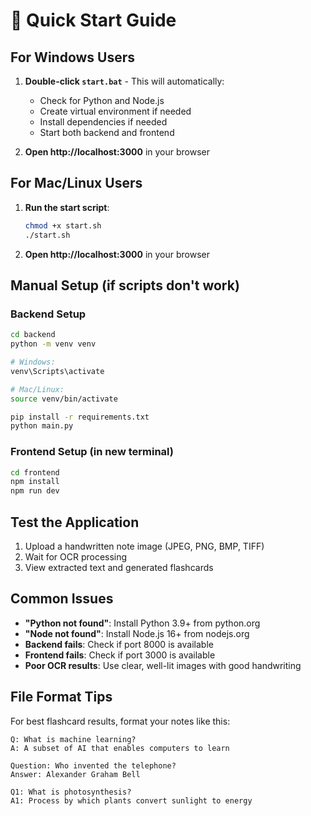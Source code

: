 # 🚀 Quick Start Guide

## For Windows Users

1. **Double-click `start.bat`** - This will automatically:
   - Check for Python and Node.js
   - Create virtual environment if needed
   - Install dependencies if needed
   - Start both backend and frontend

2. **Open http://localhost:3000** in your browser

## For Mac/Linux Users

1. **Run the start script**:
   ```bash
   chmod +x start.sh
   ./start.sh
   ```

2. **Open http://localhost:3000** in your browser

## Manual Setup (if scripts don't work)

### Backend Setup
```bash
cd backend
python -m venv venv

# Windows:
venv\Scripts\activate

# Mac/Linux:
source venv/bin/activate

pip install -r requirements.txt
python main.py
```

### Frontend Setup (in new terminal)
```bash
cd frontend
npm install
npm run dev
```

## Test the Application

1. Upload a handwritten note image (JPEG, PNG, BMP, TIFF)
2. Wait for OCR processing
3. View extracted text and generated flashcards

## Common Issues

- **"Python not found"**: Install Python 3.9+ from python.org
- **"Node not found"**: Install Node.js 16+ from nodejs.org  
- **Backend fails**: Check if port 8000 is available
- **Frontend fails**: Check if port 3000 is available
- **Poor OCR results**: Use clear, well-lit images with good handwriting

## File Format Tips

For best flashcard results, format your notes like this:

```
Q: What is machine learning?
A: A subset of AI that enables computers to learn

Question: Who invented the telephone?
Answer: Alexander Graham Bell

Q1: What is photosynthesis?
A1: Process by which plants convert sunlight to energy
```
